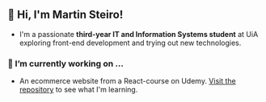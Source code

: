 ## 👋 Hi, I'm Martin Steiro!
- I'm a passionate **third-year IT and Information Systems student** at UiA exploring front-end development and trying out new technologies.

### 🔭 I’m currently working on ...
  - An ecommerce website from a React-course on Udemy. [Visit the repository](https://github.com/martinstereo/mirror-clothing) to see what I'm learning.
